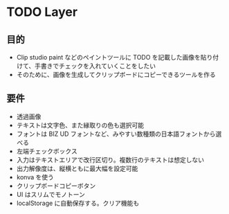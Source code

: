 # TODO Layer

## 目的

- Clip studio paint などのペイントツールに TODO を記載した画像を貼り付けて、手書きでチェックを入れていくことをしたい
- そのために、画像を生成してクリップボードにコピーできるツールを作る

## 要件

- 透過画像
- テキストは文字色、また縁取りの色も選択可能
- フォントは BIZ UD フォントなど、みやすい数種類の日本語フォントから選べる
- 左端チェックボックス
- 入力はテキストエリアで改行区切り。複数行のテキストは想定しない
- 出力解像度は、縦横ともに最大幅を設定可能
- konva を使う
- クリップボードコピーボタン
- UI はスリムでモノトーン
- localStorage に自動保存する。クリア機能も

